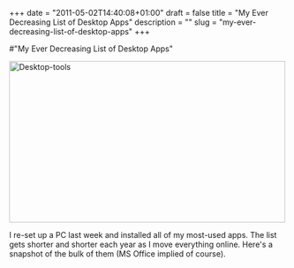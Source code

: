 +++
date = "2011-05-02T14:40:08+01:00"
draft = false
title = "My Ever Decreasing List of Desktop Apps"
description = ""
slug = "my-ever-decreasing-list-of-desktop-apps"
+++

#"My Ever Decreasing List of Desktop Apps"


 <div class='p_embed p_image_embed'>
<a href="http://getfile2.posterous.com/getfile/files.posterous.com/conoroneill/jLkY7cYDrgsZG9lXGCCXtmd8loxEa26TIZBNcodBmwJ3ussycWKa8b1iTijL/desktop-tools.png"><img alt="Desktop-tools" height="292" src="http://getfile3.posterous.com/getfile/files.posterous.com/conoroneill/IbVXTpLvk9lMET40UiIDCd0NgPhn7Lrgm4peU0tPQffyuEambfSRgBCmQrpo/desktop-tools.png.scaled.500.jpg" width="500" /></a>
</div>
<p>I re-set up a PC last week and installed all of my most-used apps. The list gets shorter and shorter each year as I move everything online. Here&#39;s a snapshot of the bulk of them (MS Office implied of course). </p>
 